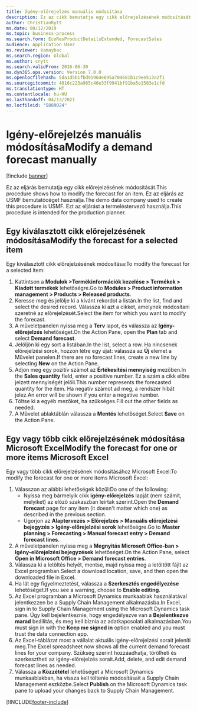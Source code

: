 ```yaml
---
title: Igény-előrejelzés manuális módosítása
description: Ez az cikk bemutatja egy cikk előrejelzésének módosítását
author: ChristianRytt
ms.date: 08/12/2019
ms.topic: business-process
ms.search.form: EcoResProductDetailsExtended, ForecastSales
audience: Application User
ms.reviewer: kamaybac
ms.search.region: Global
ms.author: crytt
ms.search.validFrom: 2016-06-30
ms.dyn365.ops.version: Version 7.0.0
ms.openlocfilehash: 5da1d5b1fbd91964e695a704681b1c9ee513a2f1
ms.sourcegitcommit: 4016c223a985c46e33f9941bf91ba5e1583e1cfd
ms.translationtype: HT
ms.contentlocale: hu-HU
ms.lasthandoff: 04/13/2021
ms.locfileid: "5889024"
---
```

# <a name="modify-a-demand-forecast-manually"></a><span data-ttu-id="a70c9-103">Igény-előrejelzés manuális módosítása</span><span class="sxs-lookup"><span data-stu-id="a70c9-103">Modify a demand forecast manually</span></span>

[!include [banner](../../includes/banner.md)]

<span data-ttu-id="a70c9-104">Ez az eljárás bemutatja egy cikk előrejelzésének módosítását.</span><span class="sxs-lookup"><span data-stu-id="a70c9-104">This procedure shows how to modify the forecast for an item.</span></span> <span data-ttu-id="a70c9-105">Ez az eljárás az USMF bemutatócéget használja.</span><span class="sxs-lookup"><span data-stu-id="a70c9-105">The demo data company used to create this procedure is USMF.</span></span> <span data-ttu-id="a70c9-106">Ezt az eljárást a termeléstervező használja.</span><span class="sxs-lookup"><span data-stu-id="a70c9-106">This procedure is intended for the production planner.</span></span>

## <a name="modify-the-forecast-for-a-selected-item"></a><span data-ttu-id="a70c9-107">Egy kiválasztott cikk előrejelzésének módosítása</span><span class="sxs-lookup"><span data-stu-id="a70c9-107">Modify the forecast for a selected item</span></span>

<span data-ttu-id="a70c9-108">Egy kiválasztott cikk előrejelzésének módosítása:</span><span class="sxs-lookup"><span data-stu-id="a70c9-108">To modify the forecast for a selected item:</span></span>

1. <span data-ttu-id="a70c9-109">Kattintson a **Modulok \>Termékinformációk kezelése \> Termékek \> Kiadott termékek** lehetőségre.</span><span class="sxs-lookup"><span data-stu-id="a70c9-109">Go to **Modules \> Product information management \> Products \> Released products**.</span></span>
1. <span data-ttu-id="a70c9-110">Keresse meg és jelölje ki a kívánt rekordot a listán.</span><span class="sxs-lookup"><span data-stu-id="a70c9-110">In the list, find and select the desired record.</span></span> <span data-ttu-id="a70c9-111">Válassza ki azt a cikket, amelynek módosítani szeretné az előrejelzését.</span><span class="sxs-lookup"><span data-stu-id="a70c9-111">Select the item for which you want to modify the forecast.</span></span>
1. <span data-ttu-id="a70c9-112">A műveletpanelen nyissa meg a **Terv** lapot, és válassza az **Igény-előrejelzés** lehetőséget.</span><span class="sxs-lookup"><span data-stu-id="a70c9-112">On the Action Pane, open the **Plan** tab and select **Demand forecast**.</span></span>
1. <span data-ttu-id="a70c9-113">Jelöljön ki egy sort a listában.</span><span class="sxs-lookup"><span data-stu-id="a70c9-113">In the list, select a row.</span></span> <span data-ttu-id="a70c9-114">Ha nincsenek előrejelzési sorok, hozzon létre egy újat: válassza az **Új** elemet a Művelet panelen.</span><span class="sxs-lookup"><span data-stu-id="a70c9-114">If there are no forecast lines, create a new line by selecting **New** on the Action Pane.</span></span>  
1. <span data-ttu-id="a70c9-115">Adjon meg egy pozitív számot az **Értékesítési mennyiség** mezőben.</span><span class="sxs-lookup"><span data-stu-id="a70c9-115">In the **Sales quantity** field, enter a positive number.</span></span> <span data-ttu-id="a70c9-116">Ez a szám a cikk előre jelzett mennyiségét jelöli.</span><span class="sxs-lookup"><span data-stu-id="a70c9-116">This number represents the forecasted quantity for the item.</span></span> <span data-ttu-id="a70c9-117">Ha negatív számot ad meg, a rendszer hibát jelez.</span><span class="sxs-lookup"><span data-stu-id="a70c9-117">An error will be shown if you enter a negative number.</span></span>
1. <span data-ttu-id="a70c9-118">Töltse ki a egyéb mezőket, ha szükséges.</span><span class="sxs-lookup"><span data-stu-id="a70c9-118">Fill out the other fields as needed.</span></span>
1. <span data-ttu-id="a70c9-119">A Művelet ablaktáblán válassza a **Mentés** lehetőséget.</span><span class="sxs-lookup"><span data-stu-id="a70c9-119">Select **Save** on the Action Pane.</span></span>

## <a name="modify-the-forecast-for-one-or-more-items-microsoft-excel"></a><span data-ttu-id="a70c9-120">Egy vagy több cikk előrejelzésének módosítása Microsoft Excel</span><span class="sxs-lookup"><span data-stu-id="a70c9-120">Modify the forecast for one or more items Microsoft Excel</span></span>

<span data-ttu-id="a70c9-121">Egy vagy több cikk előrejelzésének módosításához Microsoft Excel:</span><span class="sxs-lookup"><span data-stu-id="a70c9-121">To modify the forecast for one or more items Microsoft Excel:</span></span>

1. <span data-ttu-id="a70c9-122">Válasszon az alábbi lehetőségek közül:</span><span class="sxs-lookup"><span data-stu-id="a70c9-122">Do one of the following:</span></span>
    - <span data-ttu-id="a70c9-123">Nyissa meg bármelyik cikk **igény-előrejelzés** lapját (nem számít, melyiket) az előző szakaszban leírtak szerint.</span><span class="sxs-lookup"><span data-stu-id="a70c9-123">Open the **Demand forecast** page for any item (it doesn't matter which one) as described in the previous section.</span></span>
    - <span data-ttu-id="a70c9-124">Ugorjon az **Alaptervezés \> Előrejelzés \> Manuális előrejelzési bejegyzés \> Igény-előrejelzési sorok** lehetőségre.</span><span class="sxs-lookup"><span data-stu-id="a70c9-124">Go to **Master planning \> Forecasting \> Manual forecast entry \> Demand forecast lines**.</span></span>
1. <span data-ttu-id="a70c9-125">A műveletpanelen nyissa meg a **Megnyitás Microsoft Office-ban \> Igény-előrejelzési bejegyzések** lehetőséget.</span><span class="sxs-lookup"><span data-stu-id="a70c9-125">On the Action Pane, select **Open in Microsoft Office \> Demand forecast entries**.</span></span>
1. <span data-ttu-id="a70c9-126">Válassza ki a letöltés helyét, mentse, majd nyissa meg a letöltött fájlt az Excel programban.</span><span class="sxs-lookup"><span data-stu-id="a70c9-126">Select a download location, save, and then open the downloaded file in Excel.</span></span>
1. <span data-ttu-id="a70c9-127">Ha lát egy figyelmeztetést, válassza a **Szerkesztés engedélyezése** lehetőséget.</span><span class="sxs-lookup"><span data-stu-id="a70c9-127">If you see a warning, choose to **Enable editing**.</span></span>
1. <span data-ttu-id="a70c9-128">Az Excel programban a Microsoft Dynamics munkaablak használatával jelentkezzen be a Supply Chain Management alkalmazásba.</span><span class="sxs-lookup"><span data-stu-id="a70c9-128">In Excel, sign in to Supply Chain Management using the Microsoft Dynamics task pane.</span></span> <span data-ttu-id="a70c9-129">Úgy kell bejelentkeznie, hogy engedélyezve van a **Bejelentkezve marad** beállítás, és meg kell bíznia az adatkapcsolati alkalmazásban.</span><span class="sxs-lookup"><span data-stu-id="a70c9-129">You must sign in with the **Keep me signed in** option enabled and you must trust the data connection app.</span></span>
1. <span data-ttu-id="a70c9-130">Az Excel-táblázat most a vállalat aktuális igény-előrejelzési sorait jeleníti meg.</span><span class="sxs-lookup"><span data-stu-id="a70c9-130">The Excel spreadsheet now shows all the current demand forecast lines for your company.</span></span>  <span data-ttu-id="a70c9-131">Szükség szerint hozzáadhatja, törölheti és szerkesztheti az igény-előrejelzés sorait.</span><span class="sxs-lookup"><span data-stu-id="a70c9-131">Add, delete, and edit demand forecast lines as needed.</span></span>
1. <span data-ttu-id="a70c9-132">Válassza a **Közzététel** lehetőséget a Microsoft Dynamics munkaablakban, ha vissza kell töltenie módosításait a Supply Chain Management eszközbe.</span><span class="sxs-lookup"><span data-stu-id="a70c9-132">Select **Publish** on the Microsoft Dynamics task pane to upload your changes back to Supply Chain Management.</span></span>


[!INCLUDE[footer-include](../../../includes/footer-banner.md)]
